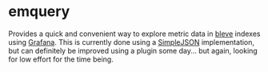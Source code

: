 # emquery

Provides a quick and convenient way to explore metric data in [bleve][] indexes using [Grafana][]. This is currently
done using a [SimpleJSON][] implementation, but can definitely be improved using a plugin some day... but again, looking
for low effort for the time being.

[bleve]: https://blevesearch.com/
[Grafana]: https://grafana.com/grafana/
[SimpleJSON]: https://grafana.com/grafana/plugins/grafana-simple-json-datasource/
